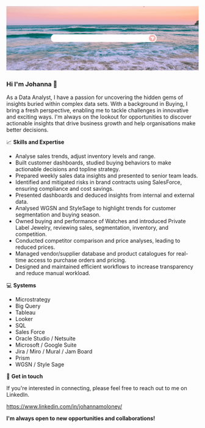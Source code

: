 ![alt text](https://github.com/Johanna933/Johanna933/blob/main/Blue%20Yellow%20Retro%20Quotes%20Twitter%20Header%20(2).gif?raw=true)



### Hi I'm Johanna 👋

As a Data Analyst, I have a passion for uncovering the hidden gems of insights buried within complex data sets. With a background in Buying, I bring a fresh perspective, enabling me to tackle challenges in innovative and exciting ways. I'm always on the lookout for opportunities to discover actionable insights that drive business growth and help organisations make better decisions. 


📈 **Skills and Expertise**

- Analyse sales trends, adjust inventory levels and range.
- Built customer dashboards, studied buying behaviors to make actionable decisions and topline strategy.
- Prepared weekly sales data insights and presented to senior team leads.
- Identified and mitigated risks in brand contracts using SalesForce, ensuring compliance and cost savings.
- Presented dashboards and deduced insights from internal and external data.
- Analysed WGSN and StyleSage to highlight trends for customer segmentation and buying season.
- Owned buying and performance of Watches and introduced Private Label Jewelry, reviewing sales, segmentation, inventory, and competition.
- Conducted competitor comparison and price analyses, leading to reduced prices.
- Managed vendor/supplier database and product catalogues for real-time access to purchase orders and pricing.
- Designed and maintained efficient workflows to increase transparency and reduce manual workload.

💻 **Systems** 

- Microstrategy
- Big Query
- Tableau
- Looker
- SQL
- Sales Force
- Oracle Studio / Netsuite
- Microsoft / Google Suite
- Jira / Miro / Mural / Jam Board
- Prism
- WGSN / Style Sage

📧 **Get in touch**

If you're interested in connecting, please feel free to reach out to me on LinkedIn.

https://www.linkedin.com/in/johannamoloney/

**I'm always open to new opportunities and collaborations!**


<!--
**Johanna933/Johanna933** is a ✨ _special_ ✨ repository because its `README.md` (this file) appears on your GitHub profile.

Here are some ideas to get you started:

- 🔭 I’m currently working on ...
- 🌱 I’m currently learning ...
- 👯 I’m looking to collaborate on ...
- 🤔 I’m looking for help with ...
- 💬 Ask me about ...
- 📫 How to reach me: ...
- 😄 Pronouns: ...
- ⚡ Fun fact: ...
-->
